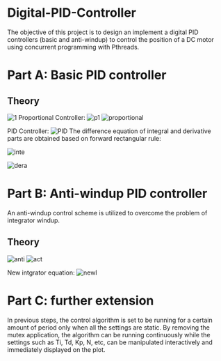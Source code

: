 # Digital-PID-Controller
The objective of this project is to design an implement a digital PID controllers (basic and anti-windup) to control the position of a DC motor using concurrent programming with Pthreads.

# Part A: Basic PID controller
## Theory
![1](https://user-images.githubusercontent.com/96636782/161468853-e82279c7-9904-4810-abe9-d00adbab3e5b.png)
Proportional Controller:
![p1](https://user-images.githubusercontent.com/96636782/161469318-e3fe02f6-a799-417c-861b-e99f76241834.png)
![proportional](https://user-images.githubusercontent.com/96636782/161469223-d74f8a6c-69f6-4990-a017-55f66c5b2e9b.png)

PID Controller:
![PID](https://user-images.githubusercontent.com/96636782/161469374-df9359ec-628d-4f4c-b459-09bc4f990db9.png)
The difference equation of integral and derivative parts are obtained based on forward rectangular rule:

![inte](https://user-images.githubusercontent.com/96636782/161469547-6fac34f8-6054-45e8-a5a1-8e6209c6e112.png)

![dera](https://user-images.githubusercontent.com/96636782/161469562-d9dccad6-b5bd-40e8-ac60-acfff5daa45b.png)

# Part B: Anti-windup PID controller
An anti-windup control scheme is utilized to overcome the problem of integrator windup.
## Theory
![anti](https://user-images.githubusercontent.com/96636782/161469709-5c02b7cf-28b4-46ee-9c7d-5e99e2eb1b40.png)
![act](https://user-images.githubusercontent.com/96636782/161469791-4bb9c92e-43e2-4f47-9e0e-0a563c9e4896.png)

New intgrator equation:
![newI](https://user-images.githubusercontent.com/96636782/161469828-2bb7db00-36d7-4ee2-b936-dec9ca63ec74.png)

# Part C: further extension
In previous steps, the control algorithm is set to be running for a certain amount of period only when all the settings are static. By removing the mutex application, the algorithm can be running continuously while the settings such as Ti, Td, Kp, N, etc, can be manipulated interactively and immediately displayed on the plot.
